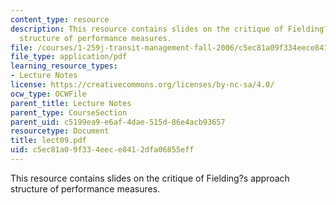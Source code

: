 ```yaml
---
content_type: resource
description: This resource contains slides on the critique of Fielding?s approach
  structure of performance measures.
file: /courses/1-259j-transit-management-fall-2006/c5ec81a09f334eece8412dfa06855eff_lect09.pdf
file_type: application/pdf
learning_resource_types:
- Lecture Notes
license: https://creativecommons.org/licenses/by-nc-sa/4.0/
ocw_type: OCWFile
parent_title: Lecture Notes
parent_type: CourseSection
parent_uid: c5199ea9-e6af-4dae-515d-86e4acb93657
resourcetype: Document
title: lect09.pdf
uid: c5ec81a0-9f33-4eec-e841-2dfa06855eff
---
```

This resource contains slides on the critique of Fielding?s approach structure of performance measures.